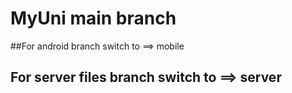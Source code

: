 # MyUni main branch

##For android branch switch to ==> mobile

## For server files branch switch to ==> server
